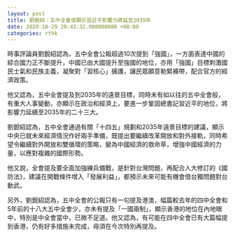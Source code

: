 ```yaml
---
layout: post
title: 劉銳紹：五中全會或顯示習近平影響力將延至2035年
date: 2020-10-29 20:43:32.000000000 +08:00
categories: rthk
---
```


時事評論員劉銳紹認為，五中全會公報超過10次提到「強國」，一方面表達中國的綜合國力正不斷提升，中國已由大國提升至強國的地位，亦用「強國」目標刺激國民士氣和民族主義，凝聚對「習核心」擁護，讓民眾願意勒緊褲帶，配合官方的經濟政策。

他又認為，五中全會提及到2035年的遠景目標，同時未有如以往的五中全會般，有重大人事變動，亦顯示在政治和經濟上，要進一步鞏固總書記習近平的地位，將影響力延續至2035年的二十三大。

劉銳紹認為，五中全會通過有關「十四五」規劃和2035年遠景目標的建議，顯示中央已就未來經濟情況作好兩手準備，既提出要繼續改革開放和對外接軌，同時希望令繼續對外開放和雙循環的策略，變為中國經濟的救命草，增強中國經濟的力量，以應對複雜的國際形勢。

他又說，全會提及要全面加強練兵備戰，是針對台灣問題，再配合人大修訂的《國防法》，建議在開戰條件增入「發展利益」，都預示未來可能有機會借台獨問題對台動武。

另外，劉銳紹認為，五中全會的公報只有一句提及港澳，幅篇較去年的四中全會和5年前的十八大五中全會少，亦未有提及「一國兩制」，顯示香港的地位在內地眼中，特別是中全會當中，已微不足道。他又認為，有可能在四中全會已有大篇幅提到香港，仍有好多措施未完成，毋須在今次特別再提及。
